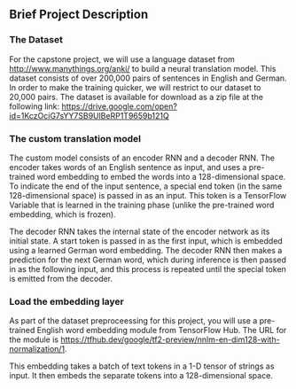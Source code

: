 ## Brief Project Description

### The Dataset

For the capstone project, we will use a language dataset from http://www.manythings.org/anki/ to build a neural translation model. This dataset consists of over 200,000 pairs of sentences in English and German. In order to make the training quicker, we will restrict to our dataset to 20,000 pairs.
The dataset is available for download as a zip file at the following link:
https://drive.google.com/open?id=1KczOciG7sYY7SB9UlBeRP1T9659b121Q

### The custom translation model

The custom model consists of an encoder RNN and a decoder RNN. The encoder takes words of an English sentence as input, and uses a pre-trained word embedding to embed the words into a 128-dimensional space. To indicate the end of the input sentence, a special end token (in the same 128-dimensional space) is passed in as an input. This token is a TensorFlow Variable that is learned in the training phase (unlike the pre-trained word embedding, which is frozen).

The decoder RNN takes the internal state of the encoder network as its initial state. A start token is passed in as the first input, which is embedded using a learned German word embedding. The decoder RNN then makes a prediction for the next German word, which during inference is then passed in as the following input, and this process is repeated until the special <end> token is emitted from the decoder.

### Load the embedding layer

As part of the dataset preproceessing for this project, you will use a pre-trained English word embedding module from TensorFlow Hub. The URL for the module is https://tfhub.dev/google/tf2-preview/nnlm-en-dim128-with-normalization/1.

This embedding takes a batch of text tokens in a 1-D tensor of strings as input. It then embeds the separate tokens into a 128-dimensional space.
